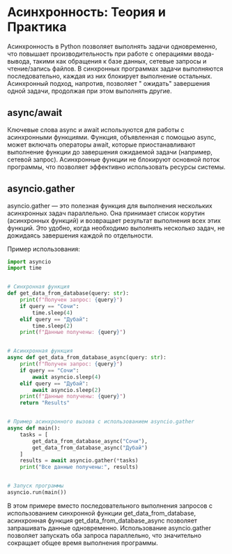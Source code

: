 # Асинхронность: Теория и Практика

Асинхронность в Python позволяет выполнять задачи одновременно, что повышает производительность при работе с операциями
ввода-вывода, такими как обращения к базе данных, сетевые запросы и чтение/запись файлов. В синхронных программах задачи
выполняются последовательно, каждая из них блокирует выполнение остальных. Асинхронный подход, напротив, позволяет "
ожидать" завершения одной задачи, продолжая при этом выполнять другие.

## async/await

Ключевые слова async и await используются для работы с асинхронными функциями. Функция, объявленная с помощью async,
может включать операторы await, которые приостанавливают выполнение функции до завершения ожидаемой задачи (например,
сетевой запрос). Асинхронные функции не блокируют основной поток программы, что позволяет эффективно использовать
ресурсы системы.

## asyncio.gather

asyncio.gather — это полезная функция для выполнения нескольких асинхронных задач параллельно. Она принимает список
корутин (асинхронных функций) и возвращает результат выполнения всех этих функций. Это удобно, когда необходимо
выполнять несколько задач, не дожидаясь завершения каждой по отдельности.

Пример использования:

```python
import asyncio
import time


# Синхронная функция
def get_data_from_database(query: str):
    print(f"Получен запрос: {query}")
    if query == "Сочи":
        time.sleep(4)
    elif query == "Дубай":
        time.sleep(2)
    print(f"Данные получены: {query}")


# Асинхронная функция
async def get_data_from_database_async(query: str):
    print(f"Получен запрос: {query}")
    if query == "Сочи":
        await asyncio.sleep(4)
    elif query == "Дубай":
        await asyncio.sleep(2)
    print(f"Данные получены: {query}")
    return "Results"


# Пример асинхронного вызова с использованием asyncio.gather
async def main():
    tasks = [
        get_data_from_database_async("Сочи"),
        get_data_from_database_async("Дубай")
    ]
    results = await asyncio.gather(*tasks)
    print("Все данные получены:", results)


# Запуск программы
asyncio.run(main())
```

В этом примере вместо последовательного выполнения запросов с использованием синхронной функции get_data_from_database,
асинхронная функция get_data_from_database_async позволяет запрашивать данные одновременно. Использование asyncio.gather
позволяет запускать оба запроса параллельно, что значительно сокращает общее время выполнения программы.
